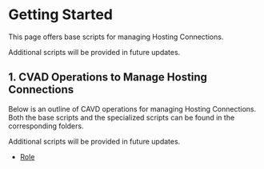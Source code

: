 # Getting Started

This page offers base scripts for managing Hosting Connections.

Additional scripts will be provided in future updates.

## 1. CVAD Operations to Manage Hosting Connections

Below is an outline of CAVD operations for managing Hosting Connections. Both the base scripts and the specialized scripts can be found in the corresponding folders.

Additional scripts will be provided in future updates.

* [Role](./Role/)
